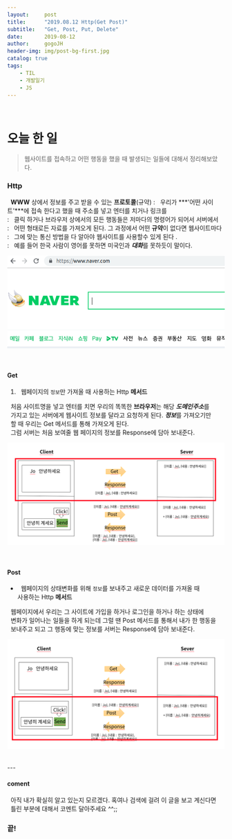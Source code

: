 ```yaml
---
layout:     post
title:      "2019.08.12 Http(Get Post)"
subtitle:   "Get, Post, Put, Delete"
date:       2019-08-12
author:     gogoJH
header-img: img/post-bg-first.jpg
catalog: true
tags:
    - TIL
    - 개발일기
    - JS
---
```



<br>
  
# 오늘 한 일

> 웹사이트를 접속하고 어떤 행동을 했을 때 발생되는 일들에 대해서 정리해보았다.

### Http

&nbsp; **WWW** 상에서 정보를 주고 받을 수 있는 **프로토콜**(규약)
  : &nbsp; 우리가 ***'어떤 사이트'***에 접속 한다고 했을 때 주소를 넣고 엔터를 치거나 링크를 <br>
  : &nbsp; 클릭 하거나 브라우저 상에서의 모든 행동들은 저마다의 명령어가 되어서 서버에서<br>
  : &nbsp; 어떤 형태로든 자료를 가져오게 된다. 그 과정에서 어떤 **규약**이 없다면 웹사이트마다 <br>
  : &nbsp; 그에 맞는 통신 방법을 다 알아야 웹사이트를 사용할수 있게 된다 .<br>
  : &nbsp; 예를 들어 한국 사람이 영어를 못하면 미국인과 ***대화***를 못하듯이 말이다. <br>

![웹사이트 접속](/img/post-http-get-post.png)

<br>


#### Get
1. &nbsp; 웹페이지의 `정보`만 가져올 때 사용하는 Http **메서드**

  &nbsp; 처음 사이트명을 넣고 엔터를 치면 우리의 똑똑한 **브라우저**는 해당 ***도메인주소***를 <br>
  &nbsp; 가지고 있는 서버에게 웹사이트 정보를 달라고 요청하게 된다. ***정보***를 가져오기만 <br>
  &nbsp; 할 때 우리는 Get 메서드를 통해 가져오게 된다.<br>
  &nbsp; 그럼 서버는 처음 보여줄 웹 페이지의 정보를 Response에 담아 보내준다. <br>

![웹페이지 다운](/img/post-http-get-post2.png)

<br>


#### Post

- &nbsp; 웹페이지의 상태변화를 위해 `정보`를 보내주고 새로운 데이터를 가져올 때 <br>
사용하는 Http **메서드**

&nbsp; 웹페이지에서 우리는 그 사이트에 가입을 하거나 로그인을 하거나 하는 상태에<br>
&nbsp; 변화가 일어나는 일들을 하게 되는데 그럴 땐 Post 메서드를 통해서 내가 한 행동을 <br>
&nbsp; 보내주고 되고 그 행동에 맞는 정보를 서버는 Response에 담아 보내준다.  <br>

![정보 수정](/img/post-http-get-post3.png)

<br>
---



#### coment
&nbsp; 아직 내가 확실히 알고 있는지 모르겠다. 혹여나 검색에 걸려 이 글을 보고 계신다면 <br>
&nbsp; 틀린 부분에 대해서 코멘트 달아주세요 ^^;;<br>
  

### 끝!
<!--stackedit_data:
eyJoaXN0b3J5IjpbNjQ4NTkyMDRdfQ==
-->
